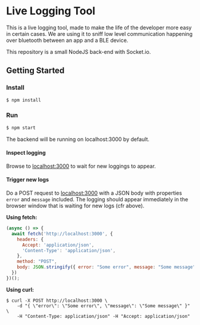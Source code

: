 # Live Logging Tool

This is a live logging tool, made to make the life of the developer more easy in certain cases.
We are using it to sniff low level communication happening over bluetooth between an app and a BLE device.

This repository is a small NodeJS back-end with Socket.io.


## Getting Started

### Install

```sh
$ npm install
```

### Run

```sh
$ npm start
```

The backend will be running on localhost:3000 by default.

#### Inspect logging

Browse to [localhost:3000](http://localhost:3000) to wait for new loggings to appear.

#### Trigger new logs

Do a POST request to [localhost:3000](http://localhost:3000/log) with a JSON body with properties `error` and `message` included.
The logging should appear immediately in the browser window that is waiting for new logs (cfr above).

__Using fetch:__

```js
(async () => {
  await fetch('http://localhost:3000', {
    headers: {
      Accept: 'application/json',
      'Content-Type': 'application/json',
    },
    method: "POST",
    body: JSON.stringify({ error: "Some error", message: "Some message" })
  })
})();
```

__Using curl:__

```console
$ curl -X POST http://localhost:3000 \
    -d "{ \"error\": \"Some error\", \"message\": \"Some message\" }" \
    -H "Content-Type: application/json" -H "Accept: application/json"
```
